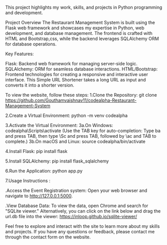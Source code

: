  This project highlights my work, skills, and projects in Python programming and development.

Project Overview The Restaurant Management System is built using the Flask web framework and showcases my expertise in Python, web development, and database management. The frontend is crafted with HTML and Bootstrap,css, while the backend leverages SQLAlchemy ORM for database operations.

Key Features:

Flask: Backend web framework for managing server-side logic. SQLAlchemy: ORM for seamless database interactions. HTML/Bootstrap: Frontend technologies for creating a responsive and interactive user interface. This Simple URL Shortener takes a long URL as input and converts it into a shorter version.

To view the website, follow these steps: 1.Clone the Repository: git clone https://github.com/Gouthamvaishnav11/codealpha-Restaurant-Management-System

2.Create a Virtual Environment: python -m venv codealpha

3.Activate the Virtual Environment: 3a.On Windows: codealpha\Scripts\activate (Use the TAB key for auto-completion: Type ba and press TAB, then type \Sc and press TAB, followed by \ac and TAB to complete.) 3b.On macOS and Linux: source codealpha/bin/activate

4.Install Flask: pip install flask

5.Install SQLAlchemy: pip install flask_sqlalchemy

6.Run the Application: python app.py

7.Usage Instructions :

.Access the Event Registration system: Open your web browser and navigate to http://127.0.0.1:5000.

.View Database Data: To view the data, open Chrome and search for "SQLite viewer." Alternatively, you can click on the link below and drag the url.db file into the viewer: https://inloop.github.io/sqlite-viewer/

Feel free to explore and interact with the site to learn more about my skills and projects. If you have any questions or feedback, please contact me through the contact form on the website.

